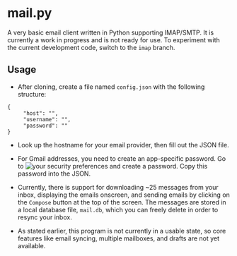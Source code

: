 # mail.py

A very basic email client written in Python supporting IMAP/SMTP. It is currently a work
in progress and is not ready for use. To experiment with the current development code,
switch to the `imap` branch.

## Usage

- After cloning, create a file named `config.json` with the following structure:
```
{
     "host": "",
     "username": "",
     "password": ""
}
```

- Look up the hostname for your email provider, then fill out the JSON file.

- For Gmail addresses, you need to create an app-specific password. Go to
![your security preferences](https://myaccount.google.com/security) and create
a password. Copy this password into the JSON.

- Currently, there is support for downloading ~25 messages from your inbox, displaying
the emails onscreen, and sending emails by clicking on the `Compose` button at the
top of the screen. The messages are stored in a local database file, `mail.db`, which
you can freely delete in order to resync your inbox.

- As stated earlier, this program is not currently in a usable state, so core features
like email syncing, multiple mailboxes, and drafts are not yet available.
